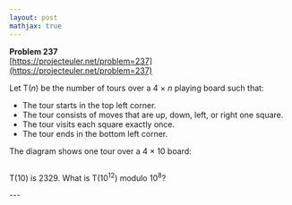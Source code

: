 ```yaml
---
layout: post
mathjax: true
---
```

**Problem 237**  
[https://projecteuler.net/problem=237](https://projecteuler.net/problem=237)

<p>Let T(<i>n</i>) be the number of tours over a 4 × <i>n</i> playing board such that:</p>
<ul><li>The tour starts in the top left corner.</li>
<li>The tour consists of moves that are up, down, left, or right one square.</li>
<li>The tour visits each square exactly once.</li>
<li>The tour ends in the bottom left corner.</li>
</ul><p>The diagram shows one tour over a 4 × 10 board:</p>

<div class="center">
<img src="https://projecteuler.net/project/images/p237.gif" class="dark_img" alt="" /></div>

<p>T(10) is 2329. What is T(10<sup>12</sup>) modulo 10<sup>8</sup>?</p>
---
